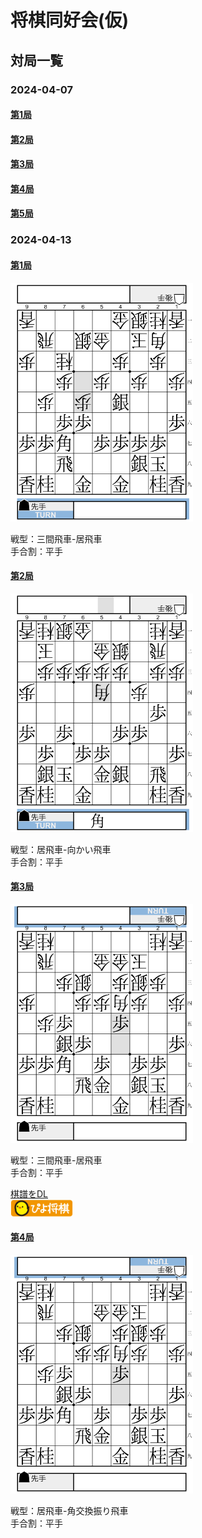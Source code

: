 # 将棋同好会(仮)

## 対局一覧

### 2024-04-07

#### [第1局]()

#### [第2局]()

#### [第3局]()

#### [第4局]()

#### [第5局]()

### 2024-04-13

#### [第1局]()

![局面図](images/20240413_01_thumb.png)

戦型：三間飛車-居飛車  
手合割：平手

#### [第2局](https://kifu.co/eBVB)

![局面図](images/20240413_02_thumb.png)

戦型：居飛車-向かい飛車  
手合割：平手

#### [第3局](https://kifu.co/O7d8)

![局面図](images/20240413_03_thumb.png)

戦型：三間飛車-居飛車  
手合割：平手

[棋譜をDL](kifs/20240413_03.kif)  
[<img src="images/piyo_link.png" alt="piyo" width="100" />]()

#### [第4局](https://kifu.co/8RL3)

![局面図](images/20240413_03_thumb.png)

戦型：居飛車-角交換振り飛車  
手合割：平手

